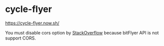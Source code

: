 # cycle-flyer

https://cycle-flyer.now.sh/

You must disable cors option by [StackOverflow](https://stackoverflow.com/questions/3102819/disable-same-origin-policy-in-chrome) because bitFlyer API is not support CORS. 